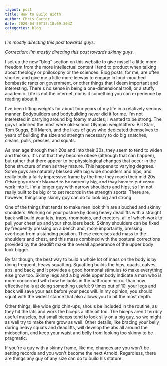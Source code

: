 ```yaml
---
layout: post
title: How to Build Width
author: Chris Carter
date: 2020-04-30T17:18:09.304Z
categories: blog
---
```

*I'm mostly directing this post towards guys.*

*Correction: I'm mostly directing this post towards skinny guys.*

I set up the new "blog" section on this website to give myself a little more freedom from the more intellectual content I tend to product when talking about theology or philosophy or the sciences. Blog posts, for me, are often shorter, and give me a little more leeway to engage in loud-mouthed bombastic rants on government, or other things that I deem important and interesting. There's no sense in being a one-dimensional troll, or a stuffy academic. Life is not the internet, nor is it something you can experience by reading about it.

I've been lifting weights for about four years of my life in a relatively serious manner. Bodybuilders and bodybuilding never did it for me. I'm not interested in carrying around big foamy muscles; I wanted to be strong. The guys I admired the most were old-school Olympic weightlifters: Bill Starr, Tom Suggs, Bill March, and the likes of guys who dedicated themselves to years of building the size and strength necessary to do big snatches, cleans, pulls, presses, and squats. 

As men age through their 20s and into their 30s, they seem to tend to widen and thicken. It's not that they become obese (although that can happen), but rather that there appear to be physiological changes that occur in the bone structure of men as they mature. This happens to varying degrees. Some guys are naturally blessed with big wide shoulders and hips, and really build a fairly impressive frame by the time they reach their mid 20s. Other guys aren't blessed to be naturally big, and they have to put some work into it. I'm a longer guy with narrow shoulders and hips, so I'm not really built to be big or to set records in the strength sports. There are, however, things any skinny guy can do to look big and strong.

One of the things that tends to make men look thin are slouched and skinny shoulders. Working on your posture by doing heavy deadlifts with a straight back will build your lats, traps, rhomboids, and erectors, all of which work to pull your chest up and your shoulders back. Skinny shoulders can be fixed by frequently pressing on a bench and, more importantly, pressing overhead from a standing position. These exercises add mass to the shoulders and chest, and this mass combined with the postural corrections provided by the deadlift make the overall appearance of the upper body look bigger. 

By far though, the best way to build a whole lot of mass on the body is by doing frequent, heavy squatting. Squatting builds the hips, quads, calves, abs, and back, and it provides a good hormonal stimulus to make everything else grow too. Skinny legs and a big wide upper body indicate a man who is more concerned with how he looks in the bathroom mirror than how effective he is at doing something useful; 9 times out of 10, your legs and back will save your ass before your pecs will. In my opinion, you should squat with the widest stance that also allows you to hit the most depth.

Other things, like wide grip chin-ups, shouls be included in the routine, as they hit the lats and work the biceps a little bit too. The biceps aren't terribly useful muscles, but small biceps tend to look silly on a big guy, so we might as well try to make them grow as well. Other details, like bracing your belly during heavy squats and deadlifts, will develop the abs all around the midsection, and keep your waist and belly from looking too skinny to be pragmatic. 

If you're a guy with a skinny frame, like me, chances are you won't be setting records and you won't become the next Arnold. Regardless, there are things any guy of any size can do to build his stature.